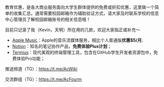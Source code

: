 教育优惠，是各大商业服务面向大学生群体提供的免费或折扣优惠，这里做一个简单的收集汇总。通常需要校园邮箱作为辅助验证方式，请大家及时联系学校的信息中心管理员了解校园邮箱账号的相关信息哦！

目前只记录了我（Kevin，天明）所在用的几款，欢迎大家指正或补充～

- [Apple Music](https://www.apple.com/apple-music/#plans)：Apple的音乐流媒体服务，相比个人普通版**优惠$5/月**;
- [Notion](https://www.notion.so/product/notion-for-education)：知名的笔记协作产品，**免费体验Plus计划**；
- [Termius](https://termius.com/education)：现代美观的终端管理工具，包含在GitHub学生开发者资源包中，免费体验Pro功能；

推送频道（TG）：https://t.me/AcWiki

交流群组（TG）：https://t.me/AcFourm
